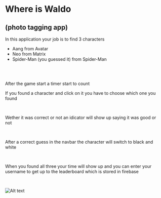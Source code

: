 <h1>Where is Waldo</h1>
<h2>(photo tagging app)</h2>

<p>In this application your job is to find 3 characters</p>
<ul>
    <li>Aang from Avatar</li>
    <li>Neo from Matrix</li>
    <li>Spider-Man (you guessed it) from Spider-Man</li>
</ul>
<br>
<br>
<p>After the game start a timer start to count</p>
<p>If you found a character and click on it you have to choose which one you found</p><br>
<p>Wether it was correct or not an idicator will show up saying it was good or not</p><br>
<p>After a correct guess in the navbar the character will switch to black and white</p><br>
<p>When you found all three your time will show up and you can enter your username to get up to the leaderboard which is stored in firebase</p><br>

![Alt text](/home/robi/Pictures "Leaderboard")